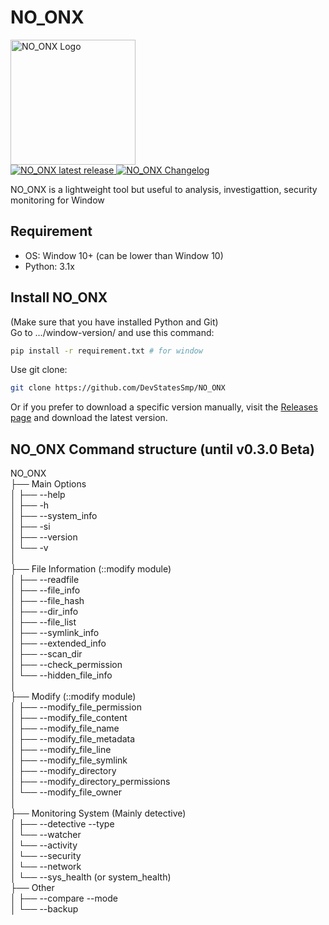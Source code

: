 # NO_ONX
<a href="https://github.com/DevStatesSmp/NO_ONX">
  <img title="NO_ONX - no content lol" src="https://github.com/user-attachments/assets/dd3b4b8d-ec74-429b-a629-2c1b1f3d6aac" width="200" alt="NO_ONX Logo" />
</a>
<br>

<a href="https://github.com/DevStatesSmp/NO_ONX/releases/tag/beta-v0.3.0">
  <img src="https://img.shields.io/badge/NO_ONX-v0.3.0%20Beta-orange?style=flat-square" alt="NO_ONX latest release" title="NO_ONX latest release" />
</a>
<a href="https://github.com/DevStatesSmp/NO_ONX/blob/main/CHANGELOG.md">
  <img src="https://img.shields.io/badge/Changelog-Click me!-blue?style=flat-square" alt="NO_ONX Changelog" title="NO_ONX Changelog" />
</a>

<br>

NO_ONX is a lightweight tool but useful to analysis, investigattion, security monitoring for Window<br>

## Requirement
- OS: Window 10+ (can be lower than Window 10)
- Python: 3.1x

## Install NO_ONX
(Make sure that you have installed Python and Git)<br>
Go to .../window-version/ and use this command:
```bash
pip install -r requirement.txt # for window
```

Use git clone:
```bash
git clone https://github.com/DevStatesSmp/NO_ONX
```

Or if you prefer to download a specific version manually, visit the [Releases page](https://github.com/DevStatesSmp/NO_ONX/releases) and download the latest version.

## NO_ONX Command structure (until v0.3.0 Beta)
NO_ONX <br>
├── Main Options <br>
│   ├── --help <br>
│   ├── -h <br>
│   ├── --system_info <br>
│   ├── -si <br> 
│   ├── --version<br>
│   └── -v<br>
│<br>
├── File Information (::modify module)<br>
│   ├── --readfile<br>
│   ├── --file_info<br>
│   ├── --file_hash<br>
│   ├── --dir_info<br>
│   ├── --file_list<br>
│   ├── --symlink_info<br>
│   ├── --extended_info<br>
│   ├── --scan_dir<br>
│   ├── --check_permission<br>
│   └── --hidden_file_info<br>
│<br>
├── Modify (::modify module)<br>
│   ├── --modify_file_permission<br>
│   ├── --modify_file_content<br>
│   ├── --modify_file_name<br>
│   ├── --modify_file_metadata<br>
│   ├── --modify_file_line<br>
│   ├── --modify_file_symlink<br>
│   ├── --modify_directory<br>
│   ├── --modify_directory_permissions<br>
│   └── --modify_file_owner<br>
│<br>
├── Monitoring System (Mainly detective)<br>
│   ├── --detective --type<br>
│        └── --watcher<br>
│        └── --activity<br>
│        └── --security<br>
│        └── --network<br>
│        └── --sys_health (or system_health)<br>
├── Other<br>
│   ├── --compare --mode<br>
│   └── --backup<br>
